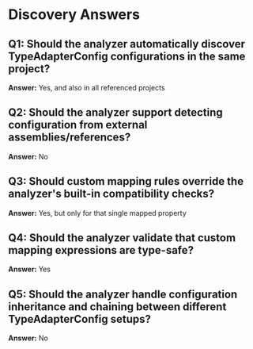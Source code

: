 # Discovery Answers

## Q1: Should the analyzer automatically discover TypeAdapterConfig configurations in the same project?
**Answer:** Yes, and also in all referenced projects

## Q2: Should the analyzer support detecting configuration from external assemblies/references?
**Answer:** No

## Q3: Should custom mapping rules override the analyzer's built-in compatibility checks?
**Answer:** Yes, but only for that single mapped property

## Q4: Should the analyzer validate that custom mapping expressions are type-safe?
**Answer:** Yes

## Q5: Should the analyzer handle configuration inheritance and chaining between different TypeAdapterConfig setups?
**Answer:** No